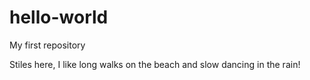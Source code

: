 # hello-world
My first repository 

Stiles here, I like long walks on the beach
and slow dancing in the rain!
